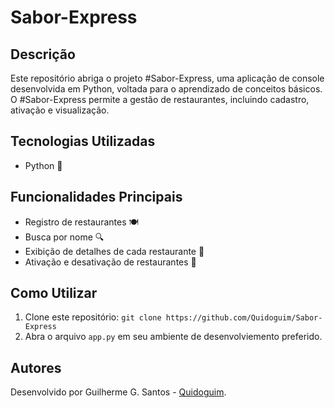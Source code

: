 # Sabor-Express

## Descrição

Este repositório abriga o projeto #Sabor-Express, uma aplicação de console desenvolvida em Python, voltada para o aprendizado de conceitos básicos. O #Sabor-Express permite a gestão de restaurantes, incluindo cadastro, ativação e visualização.

## Tecnologias Utilizadas

- Python 🐍

## Funcionalidades Principais

- Registro de restaurantes 🍽
- Busca por nome 🔍
- Exibição de detalhes de cada restaurante 📖
- Ativação e desativação de restaurantes 🚫

## Como Utilizar

1. Clone este repositório: `git clone https://github.com/Quidoguim/Sabor-Express`
2. Abra o arquivo `app.py` em seu ambiente de desenvolviemento preferido.

## Autores

Desenvolvido por Guilherme G. Santos - [Quidoguim](https://github.com/Quidoguim).
